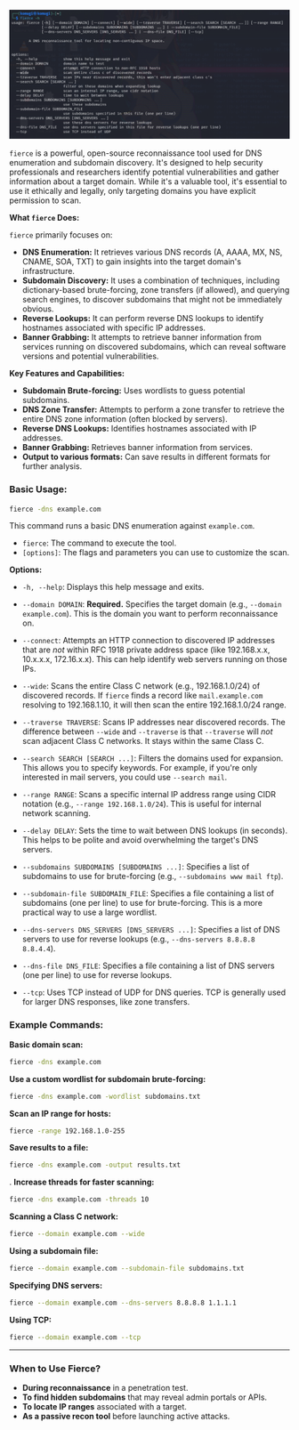 ![fierce](https://github.com/aw-junaid/Kali-Linux/blob/main/Kali%20Linux%20Tools/Images/fierce.png)

`fierce` is a powerful, open-source reconnaissance tool used for DNS enumeration and subdomain discovery.  It's designed to help security professionals and researchers identify potential vulnerabilities and gather information about a target domain.  While it's a valuable tool, it's essential to use it ethically and legally, only targeting domains you have explicit permission to scan.

**What `fierce` Does:**

`fierce` primarily focuses on:

* **DNS Enumeration:**  It retrieves various DNS records (A, AAAA, MX, NS, CNAME, SOA, TXT) to gain insights into the target domain's infrastructure.
* **Subdomain Discovery:** It uses a combination of techniques, including dictionary-based brute-forcing, zone transfers (if allowed), and querying search engines, to discover subdomains that might not be immediately obvious.
* **Reverse Lookups:** It can perform reverse DNS lookups to identify hostnames associated with specific IP addresses.
* **Banner Grabbing:** It attempts to retrieve banner information from services running on discovered subdomains, which can reveal software versions and potential vulnerabilities.

**Key Features and Capabilities:**

* **Subdomain Brute-forcing:** Uses wordlists to guess potential subdomains.
* **DNS Zone Transfer:** Attempts to perform a zone transfer to retrieve the entire DNS zone information (often blocked by servers).
* **Reverse DNS Lookups:** Identifies hostnames associated with IP addresses.
* **Banner Grabbing:** Retrieves banner information from services.
* **Output to various formats:** Can save results in different formats for further analysis.


### **Basic Usage:**
```bash
fierce -dns example.com
```
This command runs a basic DNS enumeration against `example.com`.

* `fierce`: The command to execute the tool.
* `[options]`: The flags and parameters you can use to customize the scan.

**Options:**

* `-h, --help`: Displays this help message and exits.

* `--domain DOMAIN`:  **Required.** Specifies the target domain (e.g., `--domain example.com`).  This is the domain you want to perform reconnaissance on.

* `--connect`: Attempts an HTTP connection to discovered IP addresses that are *not* within RFC 1918 private address space (like 192.168.x.x, 10.x.x.x, 172.16.x.x).  This can help identify web servers running on those IPs.

* `--wide`: Scans the entire Class C network (e.g., 192.168.1.0/24) of discovered records.  If `fierce` finds a record like `mail.example.com` resolving to 192.168.1.10, it will then scan the entire 192.168.1.0/24 range.

* `--traverse TRAVERSE`: Scans IP addresses near discovered records.  The difference between `--wide` and `--traverse` is that `--traverse` will *not* scan adjacent Class C networks.  It stays within the same Class C.

* `--search SEARCH [SEARCH ...]`: Filters the domains used for expansion.  This allows you to specify keywords.  For example, if you're only interested in mail servers, you could use `--search mail`.

* `--range RANGE`: Scans a specific internal IP address range using CIDR notation (e.g., `--range 192.168.1.0/24`).  This is useful for internal network scanning.

* `--delay DELAY`: Sets the time to wait between DNS lookups (in seconds).  This helps to be polite and avoid overwhelming the target's DNS servers.

* `--subdomains SUBDOMAINS [SUBDOMAINS ...]`: Specifies a list of subdomains to use for brute-forcing (e.g., `--subdomains www mail ftp`).

* `--subdomain-file SUBDOMAIN_FILE`: Specifies a file containing a list of subdomains (one per line) to use for brute-forcing.  This is a more practical way to use a large wordlist.

* `--dns-servers DNS_SERVERS [DNS_SERVERS ...]`: Specifies a list of DNS servers to use for reverse lookups (e.g., `--dns-servers 8.8.8.8 8.8.4.4`).

* `--dns-file DNS_FILE`: Specifies a file containing a list of DNS servers (one per line) to use for reverse lookups.

* `--tcp`: Uses TCP instead of UDP for DNS queries.  TCP is generally used for larger DNS responses, like zone transfers.



### **Example Commands:**

 **Basic domain scan:**
   ```bash
   fierce -dns example.com
   ```

 **Use a custom wordlist for subdomain brute-forcing:**
   ```bash
   fierce -dns example.com -wordlist subdomains.txt
   ```

 **Scan an IP range for hosts:**
   ```bash
   fierce -range 192.168.1.0-255
   ```

 **Save results to a file:**
   ```bash
   fierce -dns example.com -output results.txt
   ```

. **Increase threads for faster scanning:**
   ```bash
   fierce -dns example.com -threads 10
   ```
 **Scanning a Class C network:**
  ```bash
  fierce --domain example.com --wide
  ```

 **Using a subdomain file:**
  ```bash
  fierce --domain example.com --subdomain-file subdomains.txt
  ```

 **Specifying DNS servers:**
  ```bash
  fierce --domain example.com --dns-servers 8.8.8.8 1.1.1.1
  ```

 **Using TCP:**
  ```bash
  fierce --domain example.com --tcp
  ```
---

### **When to Use Fierce?**
- **During reconnaissance** in a penetration test.
- **To find hidden subdomains** that may reveal admin portals or APIs.
- **To locate IP ranges** associated with a target.
- **As a passive recon tool** before launching active attacks.

